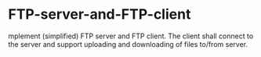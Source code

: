 # FTP-server-and-FTP-client
mplement (simplified) FTP server and FTP client. The client shall connect to the server and support uploading and downloading of files to/from server.
